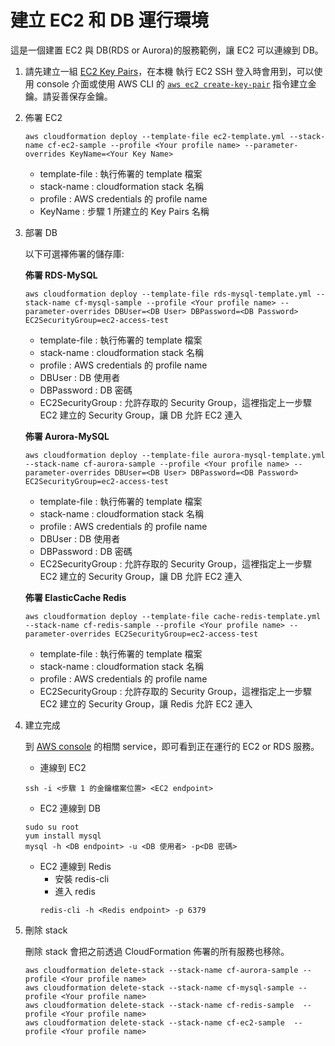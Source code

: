 # 建立 EC2 和 DB 運行環境

這是一個建置 EC2 與 DB(RDS or Aurora)的服務範例，讓 EC2 可以連線到 DB。

1. 請先建立一組 [EC2 Key Pairs](https://docs.aws.amazon.com/AWSEC2/latest/UserGuide/ec2-key-pairs.html)，在本機 執行 EC2 SSH 登入時會用到，可以使用 console 介面或使用 AWS CLI 的 [`aws ec2 create-key-pair`](https://docs.aws.amazon.com/cli/latest/reference/ec2/create-key-pair.html) 指令建立金鑰。請妥善保存金鑰。
2. 佈署 EC2
    ```
    aws cloudformation deploy --template-file ec2-template.yml --stack-name cf-ec2-sample --profile <Your profile name> --parameter-overrides KeyName=<Your Key Name>
    ```
    - template-file : 執行佈署的 template 檔案
    - stack-name : cloudformation stack 名稱
    - profile : AWS credentials 的 profile name
    - KeyName : 步驟 1 所建立的 Key Pairs 名稱

3. 部署 DB

    以下可選襗佈署的儲存庫:
    
    **佈署 RDS-MySQL**
    
    ```
    aws cloudformation deploy --template-file rds-mysql-template.yml --stack-name cf-mysql-sample --profile <Your profile name> --parameter-overrides DBUser=<DB User> DBPassword=<DB Password> EC2SecurityGroup=ec2-access-test
    ```
    
    - template-file : 執行佈署的 template 檔案
    - stack-name : cloudformation stack 名稱
    - profile : AWS credentials 的 profile name
    - DBUser : DB 使用者
    - DBPassword : DB 密碼
    - EC2SecurityGroup : 允許存取的 Security Group，這裡指定上一步驟 EC2 建立的 Security Group，讓 DB 允許 EC2 連入
   
    **佈署 Aurora-MySQL**
    
    ```
    aws cloudformation deploy --template-file aurora-mysql-template.yml --stack-name cf-aurora-sample --profile <Your profile name> --parameter-overrides DBUser=<DB User> DBPassword=<DB Password> EC2SecurityGroup=ec2-access-test
    ```
    
    - template-file : 執行佈署的 template 檔案
    - stack-name : cloudformation stack 名稱
    - profile : AWS credentials 的 profile name
    - DBUser : DB 使用者
    - DBPassword : DB 密碼
    - EC2SecurityGroup : 允許存取的 Security Group，這裡指定上一步驟 EC2 建立的 Security Group，讓 DB 允許 EC2 連入
    
    **佈署 ElasticCache Redis**
    
    ```
    aws cloudformation deploy --template-file cache-redis-template.yml --stack-name cf-redis-sample --profile <Your profile name> --parameter-overrides EC2SecurityGroup=ec2-access-test
    ```
   
    - template-file : 執行佈署的 template 檔案
    - stack-name : cloudformation stack 名稱
    - profile : AWS credentials 的 profile name
    - EC2SecurityGroup : 允許存取的 Security Group，這裡指定上一步驟 EC2 建立的 Security Group，讓 Redis 允許 EC2 連入
   
    

4. 建立完成
    
    到 [AWS console](https://console.aws.amazon.com) 的相關 service，即可看到正在運行的 EC2 or RDS 服務。
    
    - 連線到 EC2
    
    ```
    ssh -i <步驟 1 的金鑰檔案位置> <EC2 endpoint>
    ```
    
    - EC2 連線到 DB
    ```
    sudo su root
    yum install mysql
    mysql -h <DB endpoint> -u <DB 使用者> -p<DB 密碼>
    ```
   
    - EC2 連線到 Redis
        - 安裝 redis-cli
        - 進入 redis
        ```
        redis-cli -h <Redis endpoint> -p 6379
        ```

5. 刪除 stack

    刪除 stack 會把之前透過 CloudFormation 佈署的所有服務也移除。
    
    ```
    aws cloudformation delete-stack --stack-name cf-aurora-sample --profile <Your profile name>
    aws cloudformation delete-stack --stack-name cf-mysql-sample --profile <Your profile name>
    aws cloudformation delete-stack --stack-name cf-redis-sample  --profile <Your profile name>
    aws cloudformation delete-stack --stack-name cf-ec2-sample  --profile <Your profile name>
    ```

